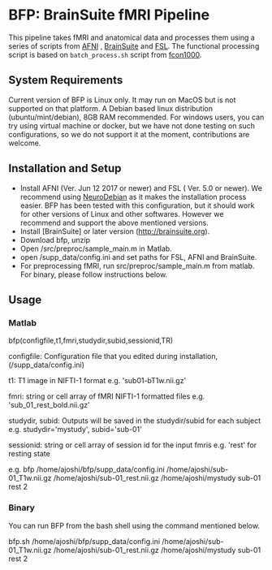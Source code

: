 # BFP: BrainSuite fMRI Pipeline
 This pipeline takes fMRI and anatomical data and processes them using a series 
 of scripts from [AFNI](https://afni.nimh.nih.gov/) , [BrainSuite](http://brainsuite.org/) and [FSL](https://fsl.fmrib.ox.ac.uk/fsl/fslwiki). The functional processing script is 
 based on `batch_process.sh` script from [fcon1000](http://fcon_1000.projects.nitrc.org/).
 
## System Requirements
Current version of BFP is Linux only. It may run on MacOS but is not supported on that platform. A Debian based linux distribution (ubuntu/mint/debian), 8GB RAM recommended. For windows users, you can try using virtual machine or docker, but we have not done testing on such configurations, so we do not support it at the moment, contributions are welcome.

## Installation and Setup
 * Install AFNI (Ver. Jun 12 2017 or newer) and FSL ( Ver. 5.0 or newer). We recommend using [NeuroDebian](http://neuro.debian.net) as it makes the installation process easier. BFP has been tested with this configuration, but it should work for other versions of Linux and other softwares. However we recommend and support the above mentioned versions.
 * Install [BrainSuite] or later version (http://brainsuite.org).
 * Download bfp, unzip
 * Open <bfpdir>/src/preproc/sample_main.m in Matlab.
 * open <bfpdir>/supp_data/config.ini and set paths for FSL, AFNI and BrainSuite.
 * For preprocessing fMRI, run src/preproc/sample_main.m from matlab. For binary, please follow instructions below.

## Usage
### Matlab
bfp(configfile,t1,fmri,studydir,subid,sessionid,TR)

 configfile: Configuration file that you edited during installation, (<bfpdir>/supp_data/config.ini) 
 
 t1: T1 image in NIFTI-1 format e.g. 'sub01-bT1w.nii.gz'

 fmri: string or cell array of fMRI NIFTI-1 formatted files e.g. 'sub_01_rest_bold.nii.gz'

 studydir, subid: Outputs will be saved in the studydir/subid for each subject e.g. studydir='mystudy', subid='sub-01'

 sessionid: string or cell array of session id for the input fmris e.g. 'rest' for resting state
 
 
 e.g.
bfp /home/ajoshi/bfp/supp_data/config.ini /home/ajoshi/sub-01_T1w.nii.gz /home/ajoshi/sub-01_rest.nii.gz /home/ajoshi/mystudy sub-01 rest 2


### Binary
You can run BFP from the bash shell using the command mentioned below.

bfp.sh /home/ajoshi/bfp/supp_data/config.ini /home/ajoshi/sub-01_T1w.nii.gz /home/ajoshi/sub-01_rest.nii.gz /home/ajoshi/mystudy sub-01 rest 2
